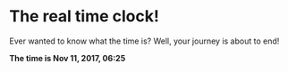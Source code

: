 # The real time clock!

Ever wanted to know what the time is? Well, your journey is about to end!

**The time is Nov 11, 2017, 06:25**